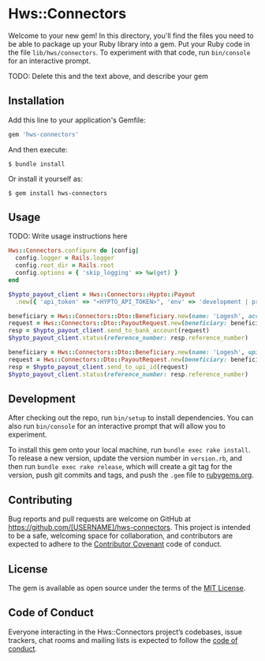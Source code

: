 # Hws::Connectors

Welcome to your new gem! In this directory, you'll find the files you need to be able to package up your Ruby library into a gem. Put your Ruby code in the file `lib/hws/connectors`. To experiment with that code, run `bin/console` for an interactive prompt.

TODO: Delete this and the text above, and describe your gem

## Installation

Add this line to your application's Gemfile:

```ruby
gem 'hws-connectors'
```

And then execute:

    $ bundle install

Or install it yourself as:

    $ gem install hws-connectors

## Usage

TODO: Write usage instructions here

```ruby
Hws::Connectors.configure do |config|
  config.logger = Rails.logger
  config.root_dir = Rails.root
  config.options = { 'skip_logging' => %w(get) }
end

$hypto_payout_client = Hws::Connectors::Hypto::Payout
  .new({ 'api_token' => "<HYPTO_API_TOKEN>", 'env' => 'development | production' })

beneficiary = Hws::Connectors::Dto::Beneficiary.new(name: 'Logesh', account_number: '12345678', account_ifsc: 'HDFC0001234', note: 'Testing')
request = Hws::Connectors::Dto::PayoutRequest.new(beneficiary: beneficiary, payment_type: 'IMPS', amount: 1)
resp = $hypto_payout_client.send_to_bank_account(request)
$hypto_payout_client.status(reference_number: resp.reference_number)

beneficiary = Hws::Connectors::Dto::Beneficiary.new(name: 'Logesh', upi_id: 'logesh@yesbank', note: 'Testing')
request = Hws::Connectors::Dto::PayoutRequest.new(beneficiary: beneficiary, payment_type: 'UPI', amount: 1)
resp = $hypto_payout_client.send_to_upi_id(request)
$hypto_payout_client.status(reference_number: resp.reference_number)
```

## Development

After checking out the repo, run `bin/setup` to install dependencies. You can also run `bin/console` for an interactive prompt that will allow you to experiment.

To install this gem onto your local machine, run `bundle exec rake install`. To release a new version, update the version number in `version.rb`, and then run `bundle exec rake release`, which will create a git tag for the version, push git commits and tags, and push the `.gem` file to [rubygems.org](https://rubygems.org).

## Contributing

Bug reports and pull requests are welcome on GitHub at https://github.com/[USERNAME]/hws-connectors. This project is intended to be a safe, welcoming space for collaboration, and contributors are expected to adhere to the [Contributor Covenant](http://contributor-covenant.org) code of conduct.

## License

The gem is available as open source under the terms of the [MIT License](https://opensource.org/licenses/MIT).

## Code of Conduct

Everyone interacting in the Hws::Connectors project’s codebases, issue trackers, chat rooms and mailing lists is expected to follow the [code of conduct](https://github.com/[USERNAME]/hws-connectors/blob/master/CODE_OF_CONDUCT.md).
